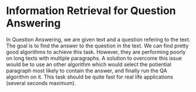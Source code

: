 # Information Retrieval for Question Answering 

In Question Answering, we are given text and a question refering to the text. The goal is to find the answer to the question in the text. We can find pretty good algorithms to achieve this task. However, they are performing poorly on long texts with multiple paragraphs. A solution to overcome this issue would be to use an other algorithm which would select the potiential paragraph most likely to contain the answer, and finally run the QA algorithm on it. This task should be quite fast for real life applications (several seconds maximum).

